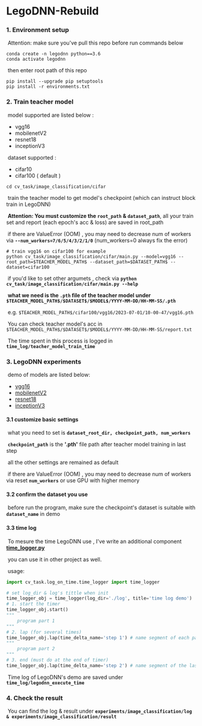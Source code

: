 # LegoDNN-Rebuild  

### 1. Environment setup  

​    Attention: make sure you've pull this repo before run commands below

```shell
conda create -n legodnn python==3.6
conda activate legodnn
```

​	then enter root path of this repo

```shell
pip install --upgrade pip setuptools
pip install -r environments.txt
```

### 2. Train teacher model

​	model supported are listed below :

- vgg16
- mobilenetV2
- resnet18
- inceptionV3

​    dataset supported :

- cifar10
- cifar100 ( default )

```shell
cd cv_task/image_classification/cifar
```

​    train the teacher model to get model's checkpoint (which can instruct block train in LegoDNN)

​	**Attention: You must customize the `root_path` & `dataset_path`**, all your train set and report (each epoch's acc & loss) are saved in root_path

​	if there are ValueError (OOM) , you may need to decrease num of workers via **`--num_workers=7/6/5/4/3/2/1/0`** (num_workers=0 always fix the error)

```shell
# train vgg16 on cifar100 for example
python cv_task/image_classification/cifar/main.py --model=vgg16 --root_path=$TEACHER_MODEL_PATH$ --dataset_path=$DATASET_PATH$ --dataset=cifar100
```

​	if you'd like to set other argumets , check via **`python cv_task/image_classification/cifar/main.py --help`**

​	**what we need is the `.pth` file of the teacher model under `$TEACHER_MODEL_PATH$/$DATASET$/$MODEL$/YYYY-MM-DD/HH-MM-SS/.pth`**

​	e.g. `$TEACHER_MODEL_PATH$/cifar100/vgg16/2023-07-01/10-00-47/vgg16.pth`

​	You can check teacher model's acc in `$TEACHER_MODEL_PATH$/$DATASET$/$MODEL$/YYYY-MM-DD/HH-MM-SS/report.txt`

​	The time spent in this process is logged in **`time_log/teacher_model_train_time`**

### 3. LegoDNN experiments

​	demo of models are listed below:

- [vgg16](experiments/image_classification/vgg.py)
- [mobilenetV2](experiments/image_classification/mobilenetv2.py)
- [resnet18](experiments/image_classification/resnet18.py)
- [inceptionV3](experiments/image_classification/inceptionv3.py)

#### **3.1** customize basic settings

​	what you need to set is **`dataset_root_dir, checkpoint_path, num_workers`**

​	**`checkpoint_path`** is the **'.pth'** file path after teacher model training in last step

​	all the other settings are remained as default 

​	if there are ValueError (OOM) , you may need to decrease num of workers via reset **`num_workers`** or use GPU with higher memory

#### 3.2 confirm the dataset you use 

​	before run the program, make sure the checkpoint's dataset is suitable with **`dataset_name`** in demo

#### 3.3 time log

​	To mesure the time LegoDNN use , I've write an additional component **[time_logger.py](cv_task/log_on_time/time_logger.py)**

​	you can use it in other project as well.

​	usage:

```python
import cv_task.log_on_time.time_logger import time_logger

# set log_dir & log's tittle when init
time_logger_obj = time_logger(log_dir='./log', title='time log demo')   
# 1. start the timer
time_logger_obj.start()
"""
	program part 1
"""
# 2. lap (for several times)
time_logger_obj.lap(time_delta_name='step 1') # name segment of each part
"""
	program part 2
"""
# 3. end (must do at the end of timer)
time_logger_obj.lap(time_delta_name='step 2') # name segment of the last part
```

​	Time log of LegoDNN's demo are saved under **`time_log/legodnn_execute_time`**

### 4. Check the result 

​	You can find the log & result under **`experiments/image_classification/log & experiments/image_classification/result `**

